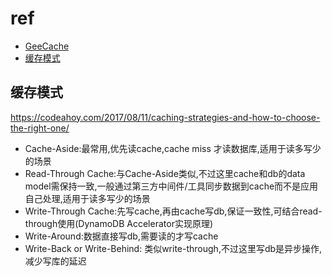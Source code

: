# ref

- [GeeCache](https://geektutu.com/post/geecache.html)
- [缓存模式](https://codeahoy.com/2017/08/11/caching-strategies-and-how-to-choose-the-right-one/)

## 缓存模式 

https://codeahoy.com/2017/08/11/caching-strategies-and-how-to-choose-the-right-one/

- Cache-Aside:最常用,优先读cache,cache miss 才读数据库,适用于读多写少的场景
- Read-Through Cache:与Cache-Aside类似,不过这里cache和db的data model需保持一致,一般通过第三方中间件/工具同步数据到cache而不是应用自己处理,适用于读多写少的场景
- Write-Through Cache:先写cache,再由cache写db,保证一致性,可结合read-through使用(DynamoDB Accelerator实现原理)
- Write-Around:数据直接写db,需要读的才写cache
- Write-Back or Write-Behind: 类似write-through,不过这里写db是异步操作,减少写库的延迟